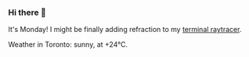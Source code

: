 ### Hi there :wave:

It's Monday! I might be finally adding refraction to my [terminal raytracer](https://github.com/bewuethr/bash-raytracer).

Weather in Toronto: sunny, at +24°C.
